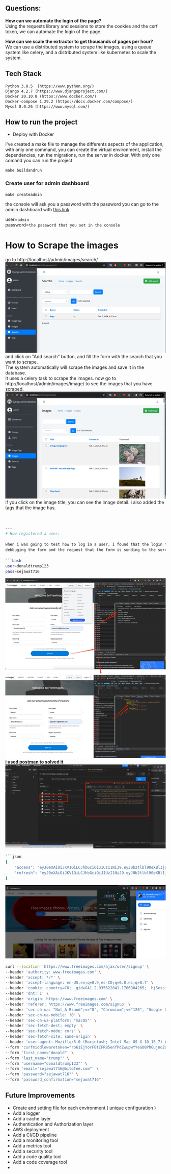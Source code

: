 ## Questions:

**How can we automate the login of the page?**  
Using the requests library and sessions to store the cookies and the csrf token, we can automate the login of the page.

**How can we scale the extractor to get thousands of pages per hour?**  
We can use a distributed system to scrape the images, using a queue system like celery, and a distributed system like
kubernetes to scale the system.

## Tech Stack

```
Python 3.8.5  (https://www.python.org/)
Django 4.2.7 (https://www.djangoproject.com/)
Docker 20.10.8 (https://www.docker.com/)
Docker-compose 1.29.2 (https://docs.docker.com/compose/)
Mysql 8.0.26 (https://www.mysql.com/)
```

## How to run the project

- Deploy with Docker

I've created a make file to manage the differents aspects of the application, with only one command, you can create the
virtual environment, install the dependencies, run the migrations, run the server in docker.
With only one comand you can run the project

```shell
make buildandrun
```

### Create user for admin dashboard

```shell
make createadmin
```

the console will ask you a password
with the password you can go to the admin dashboard with [this link](http://localhost/admin)

user=```admin```  
password=```the password that you set in the console```

# How to Scrape the images

go to http://localhost/admin/images/search/  
![screenshot](./documentation/images/admin_search.png)
and click on "Add search" button, and fill the form with the search that you want to scrape.   
The system automatically will scrape the images and save it in the database.  
It uses a celery task to scrape the images.
now go to http://localhost/admin/images/image/ to see the images that you have scraped.
![screenshot](./documentation/images/admin_images.png)  
if you click on the image title, you can see the image detail. i also added the tags that the image has.

```bash


---
# How registered a user:

when i was going to test how to log in a user, i found that the login form is not working, so i decided to create a user
debbuging the form and the request that the form is sending to the server.

```bash
user=donaldtrump123
pass=sejawat716
```

![screenshot](./documentation/images/free_images_login_fail.png)  
![screenshot](./documentation/images/free_images_login_fail_message.png)
**i used postman to solved it**
![screenshot](./documentation/images/fix_errr_request.png)

```bash
```json
{
    "access": "eyJ0eXAiOiJKV1QiLCJhbGciOiJIUzI1NiJ9.eyJ0b2tlbl90eXBlIjoiYWNjZXNzIiwiZXhwIjoxNzA2OTkzNjU5LCJpYXQiOjE3MDY5MDcyNTksImp0aSI6IjdkMTkzMDIyZjVmMzRjZTdhMzM5YzY2ZGZjMmJjMjU4IiwidXNlcl9pZCI6MTEwOTM3NTl9.oS51s0CuoQo1IHU9iXC0aQgchFbDf8Q6euHjqZM3mNU",
    "refresh": "eyJ0eXAiOiJKV1QiLCJhbGciOiJIUzI1NiJ9.eyJ0b2tlbl90eXBlIjoicmVmcmVzaCIsImV4cCI6MTcwNzUxMjA1OSwiaWF0IjoxNzA2OTA3MjU5LCJqdGkiOiJkYTRmNTRkNGFhMzg0YmY0YWIzNTQ3MTNkMGI1Zjg1ZSIsInVzZXJfaWQiOjExMDkzNzU5fQ.NXBZr-80G31b_yGv0OKAO_l4pEyqP4xXQ_YAq8ldhk4"
}
```

![screenshot](./documentation/images/loggued.png)

```bash
curl --location 'https://www.freeimages.com/ajax/user/signup' \
--header 'authority: www.freeimages.com' \
--header 'accept: */*' \
--header 'accept-language: en-US,en;q=0.9,es-CO;q=0.8,es;q=0.7' \
--header 'cookie: country=CO; _gid=GA1.2.935622841.1706904265; _hjSessionUser_2757305=eyJpZCI6IjYwNzBkMzVhLTI1NGEtNWI4ZC1hYjBlLWFmZWY4MDNkMmQ4YiIsImNyZWF0ZWQiOjE3MDY5MDQyNjU0OTEsImV4aXN0aW5nIjp0cnVlfQ==; csrftoken=sosFUZFvMSK1wZ2DoXJg4F34sk8KtGAD1PDkKZ4vknrRya1ysQCvCGauuFJKzUJB; OptanonAlertBoxClosed=2024-02-02T20:04:36.181Z; pig=true; _gat_UA-231639-4=1; OptanonConsent=isGpcEnabled=0&datestamp=Fri+Feb+02+2024+15%3A52%3A53+GMT-0500+(Colombia+Standard+Time)&version=6.34.0&isIABGlobal=false&hosts=&landingPath=NotLandingPage&groups=C0001%3A1%2CC0002%3A1%2CC0004%3A1&AwaitingReconsent=false&geolocation=CO%3BMET; _ga=GA1.1.64882344.1706904265; _hjSession_2757305=eyJpZCI6IjM3MTIxN2Q2LWE1NjQtNDY5Yy1hZGY1LWE1NzJhM2E1NDkyZiIsImMiOjE3MDY5MDcxNzMzODgsInMiOjAsInIiOjAsInNiIjowLCJzciI6MCwic2UiOjAsImZzIjowfQ==; _ga_QLP2HMBP1Y=GS1.1.1706907115.2.1.1706907199.40.0.0' \
--header 'dnt: 1' \
--header 'origin: https://www.freeimages.com' \
--header 'referer: https://www.freeimages.com/signup' \
--header 'sec-ch-ua: "Not_A Brand";v="8", "Chromium";v="120", "Google Chrome";v="120"' \
--header 'sec-ch-ua-mobile: ?0' \
--header 'sec-ch-ua-platform: "macOS"' \
--header 'sec-fetch-dest: empty' \
--header 'sec-fetch-mode: cors' \
--header 'sec-fetch-site: same-origin' \
--header 'user-agent: Mozilla/5.0 (Macintosh; Intel Mac OS X 10_15_7) AppleWebKit/537.36 (KHTML, like Gecko) Chrome/120.0.0.0 Safari/537.36' \
--form 'csrfmiddlewaretoken="ro61EjYorF0tIFRB5enfPdZwupwYYeGO0PhGujnoZaHjKQQw97gune6WwK7Y4sPM"' \
--form 'first_name="donald"' \
--form 'last_name="trump"' \
--form 'username="donaldtrump123"' \
--form 'email="sejawat716@bitofee.com"' \
--form 'password="sejawat716"' \
--form 'password_confirmation="sejawat716"'
```

## Future Improvements

- Create and setting file for each environment ( unique configuration )
- Add a logger
- Add a cache layer
- Authentication and Authorization layer
- AWS deployment
- Add a CI/CD pipeline
- Add a monitoring tool
- Add a metrics tool
- Add a security tool
- Add a code quality tool
- Add a code coverage tool
-